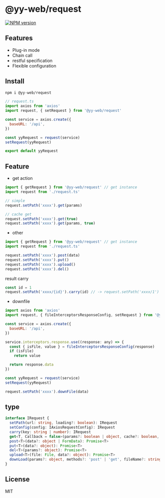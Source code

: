 # @yy-web/request

[![NPM version](https://img.shields.io/npm/v/@yy-web/request?color=a1b858&label=)](https://www.npmjs.com/package/@yy-web/request)

## Features

- Plug-in mode
- Chain call
- restful specification
- Flexible configuration
  
## Install

```bash
npm i @yy-web/request
```

```js
// request.ts
import axios from 'axios'
import request, { setRequest } from '@yy-web/request'

const service = axios.create({
  baseURL: '/api',
})

const yyRequest = request(service)
setRequest(yyRequest)

export default yyRequest
```

## Feature
- get action
```js
import { getRequest } from '@yy-web/request' // get instance
import request from './request.ts'

// simple
request.setPath('xxxx').get(params)

// cache get
request.setPath('xxxx').get(true)
request.setPath('xxxx').get(params, true)
```

- other
```js
import { getRequest } from '@yy-web/request' // get instance
import request from './request.ts'

request.setPath('xxxx').post(data)
request.setPath('xxxx').put()
request.setPath('xxxx').upload()
request.setPath('xxxx').del()
```

result carry
```js
const id = 1
request.setPath('xxxx/{id}').carry(id) // -> request.setPath('xxxx/1')
```

- downfile
```js
import axios from 'axios'
import request, { fileInterceptorsResponseConfig, setRequest } from '@yy-web/request'

const service = axios.create({
  baseURL: '/api',
})

service.interceptors.response.use((response: any) => {
  const { isFile, value } = fileInterceptorsResponseConfig(response)
  if (isFile)
    return value

  return response.data
})

const yyRequest = request(service)
setRequest(yyRequest)

request.setPath('xxxx').downFile(data)
```

## type
```ts
interface IRequest {
  setPath(url: string, loading?: boolean): IRequest
  setConfig(config: IAxiosRequestConfig): IRequest
  carry(key: string | number): IRequest
  get<T, Callback = false>(params?: boolean | object, cache?: boolean, dataCallback?: (data: T) => Callback): Promise<Callback extends false ? T : Callback>
  post<T>(data?: object | FormData): Promise<T>
  put<T>(data?: object): Promise<T>
  del<T>(params?: object): Promise<T>
  upload<T>(file: File, data?: object): Promise<T>
  downLoad(params?: object, methods?: 'post' | 'get', fileName?: string): Promise<unknown>
}
```

## License

MIT